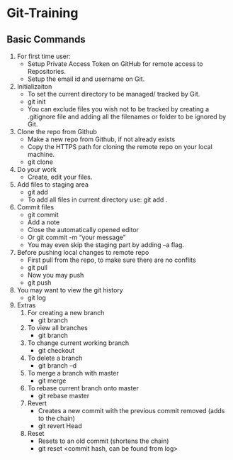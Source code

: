 # Git-Training
## Basic Commands
1. For first time user:
   - Setup Private Access Token on GitHub for remote access to Repositories.
   - Setup the email id and username on Git.
2. Initializaiton
   - To set the current directory to be managed/ tracked by Git.
   - git init
   - You can exclude files you wish not to be tracked by creating a .gitignore file and adding all the filenames or folder to be ignored by Git.
3. Clone the repo from Github
   - Make a new repo from Github, if not already exists
   - Copy the HTTPS path for cloning the remote repo on your local machine.
   - git clone <link>
4. Do your work
   - Create, edit your files.
5. Add files to staging area
   - git add <filename>
   - To add all files in current directory use: git add .
6. Commit files
   - git commit
   - Add a note
   - Close the automatically opened editor
   - Or git commit -m “your message”
   - You may even skip the staging part by adding –a flag.
7. Before pushing local changes to remote repo
   - First pull from the repo, to make sure there are no conflits
   - git pull
   - Now you may push
   - git push
8. You may want to view the git history
   - git log
9. Extras
   1. For creating a new branch
      - git branch <branch name>
   2. To view all branches
      - git branch
   3. To change current working branch
      - git checkout <branch name>
   4. To delete a branch
      - git branch –d <branch name>
   5. To merge a branch with master
      - git merge <branch name>
   6. To rebase current branch onto master
      - git rebase master
   7. Revert
      - Creates a new commit with the previous commit removed (adds to the chain)
      - git revert Head
   8. Reset
      - Resets to an old commit (shortens the chain)
      - git reset <commit hash, can be found from log>
